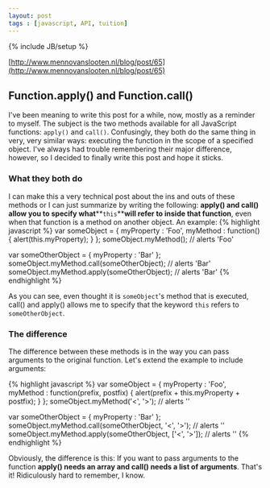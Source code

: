 ```yaml
---
layout: post
tags : [javascript, API, tuition]
---
```

{% include JB/setup %}

[http://www.mennovanslooten.nl/blog/post/65](http://www.mennovanslooten.nl/blog/post/65)

Function.apply() and Function.call()
------------------------------------

I've been meaning to write this post for a while, now, mostly as a
reminder to myself. The subject is the two methods available for all
JavaScript functions: `apply()` and `call()`. Confusingly, they both do
the same thing in very, very similar ways: executing the function in the
scope of a specified object. I've always had trouble remembering their
major difference, however, so I decided to finally write this post and
hope it sticks.

### **What they both do**

I can make this a very technical post about the ins and outs of these
methods or I can just summarize by writing the following: **apply() and
call() allow you to specify what****`this`****will refer to inside that
function**, even when that function is a method on another object. An
example:
{% highlight javascript %}
var someObject = {
    myProperty : 'Foo',
    myMethod : function() {
        alert(this.myProperty);
    }
};
someObject.myMethod(); // alerts 'Foo'

var someOtherObject  = {
    myProperty : 'Bar'
};
someObject.myMethod.call(someOtherObject); // alerts 'Bar'
someObject.myMethod.apply(someOtherObject); // alerts 'Bar'
{% endhighlight %}

As you can see, even thought it is `someObject`'s method that is
executed, call() and apply() allows me to specify that the keyword
`this` refers to `someOtherObject`.

### **The difference**

The difference between these methods is in the way you can pass
arguments to the original function. Let's extend the example to include
arguments:

{% highlight javascript %}
var someObject = {
    myProperty : 'Foo',
    myMethod : function(prefix, postfix) {
        alert(prefix + this.myProperty + postfix);
    }
};
someObject.myMethod('<', '>'); // alerts '<Foo>'

var someOtherObject  = {
    myProperty : 'Bar'
};
someObject.myMethod.call(someOtherObject, '<', '>'); // alerts '<Bar>'
someObject.myMethod.apply(someOtherObject, ['<', '>']); // alerts '<Bar>'
{% endhighlight %}

Obviously, the difference is this: If you want to pass arguments to the
function **apply() needs an array and call() needs a list of
arguments**. That's it! Ridiculously hard to remember, I know.


